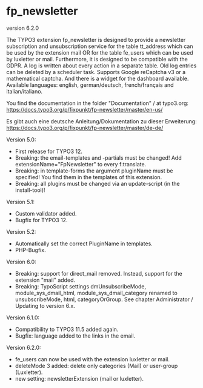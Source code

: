# fp_newsletter

version 6.2.0

The TYPO3 extension fp_newsletter is designed to provide a newsletter subscription and unsubscription service for the 
table tt_address which can be used by the extension mail OR for the table fe_users which can be used by luxletter or mail. 
Furthermore, it is designed to be compatible with the GDPR. A log is written about every action in a separate table.
Old log entries can be deleted by a scheduler task.
Supports Google reCaptcha v3 or a mathematical captcha.
And there is a widget for the dashboard available.
Available languages: english, german/deutsch, french/français and italian/italiano.

You find the documentation in the folder "Documentation" / at typo3.org:
https://docs.typo3.org/p/fixpunkt/fp-newsletter/master/en-us/

Es gibt auch eine deutsche Anleitung/Dokumentation zu dieser Erweiterung:
https://docs.typo3.org/p/fixpunkt/fp-newsletter/master/de-de/


Version 5.0:
- First release for TYPO3 12.
- Breaking: the email-templates and -partials must be changed! Add extensionName="FpNewsletter" to every f:translate.
- Breaking: in template-forms the argument pluginName must be specified! You find them in the templates of this extension.
- Breaking: all plugins must be changed via an update-script (in the install-tool)!

Version 5.1:
- Custom validator added.
- Bugfix for TYPO3 12.

Version 5.2:
- Automatically set the correct PluginName in templates.
- PHP-Bugfix.

Version 6.0:
- Breaking: support for direct_mail removed. Instead, support for the extension "mail" added.
- Breaking: TypoScript settings dmUnsubscribeMode, module_sys_dmail_html, module_sys_dmail_category renamed to
  unsubscribeMode, html, categoryOrGroup. See chapter Administrator / Updating to version 6.x.

Version 6.1.0:
- Compatibility to TYPO3 11.5 added again.
- Bugfix: language added to the links in the email.

Version 6.2.0:
- fe_users can now be used with the extension luxletter or mail.
- deleteMode 3 added: delete only categories (Mail) or user-group (Luxletter).
- new setting: newsletterExtension (mail or luxletter).